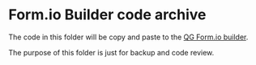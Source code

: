 # Form.io Builder code archive

The code in this folder will be copy and paste to the [QG Form.io builder](https://api.forms.platforms.qld.gov.au/).

The purpose of this folder is just for backup and code review.
